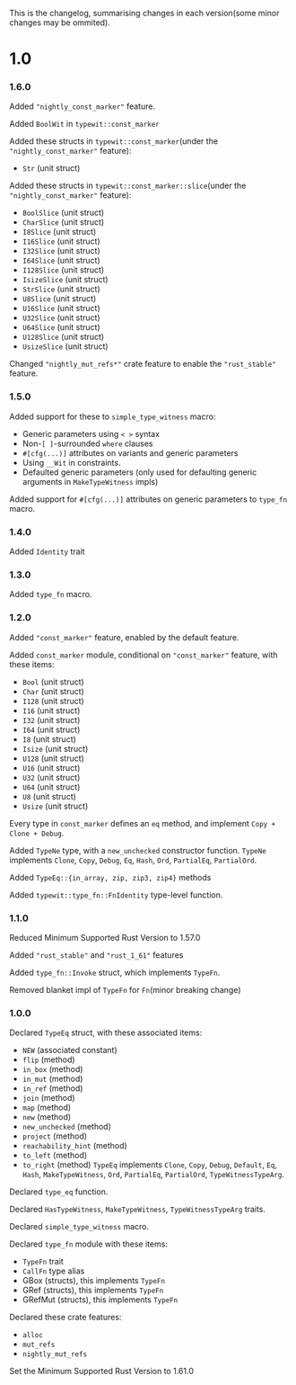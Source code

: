 This is the changelog, summarising changes in each version(some minor changes may be ommited).

# 1.0

### 1.6.0

Added `"nightly_const_marker"` feature.

Added `BoolWit` in `typewit::const_marker`

Added these structs in `typewit::const_marker`(under the `"nightly_const_marker"` feature):
- `Str` (unit struct)

Added these structs in `typewit::const_marker::slice`(under the `"nightly_const_marker"` feature):
- `BoolSlice` (unit struct)
- `CharSlice` (unit struct)
- `I8Slice` (unit struct)
- `I16Slice` (unit struct)
- `I32Slice` (unit struct)
- `I64Slice` (unit struct)
- `I128Slice` (unit struct)
- `IsizeSlice` (unit struct)
- `StrSlice` (unit struct)
- `U8Slice` (unit struct)
- `U16Slice` (unit struct)
- `U32Slice` (unit struct)
- `U64Slice` (unit struct)
- `U128Slice` (unit struct)
- `UsizeSlice` (unit struct)

Changed `"nightly_mut_refs*"` crate feature to enable the `"rust_stable"` feature.

### 1.5.0

Added support for these to `simple_type_witness` macro:
- Generic parameters using `< >` syntax
- Non-`[ ]`-surrounded `where` clauses
- `#[cfg(...)]` attributes on variants and generic parameters
- Using `__Wit` in constraints.
- Defaulted generic parameters (only used for defaulting generic arguments in `MakeTypeWitness` impls)

Added support for `#[cfg(...)]` attributes on generic parameters to `type_fn` macro.

### 1.4.0

Added `Identity` trait

### 1.3.0

Added `type_fn` macro.

### 1.2.0

Added `"const_marker"` feature, enabled by the default feature.

Added `const_marker` module, conditional on `"const_marker"` feature, with these items: 
- `Bool` (unit struct)
- `Char` (unit struct)
- `I128` (unit struct)
- `I16` (unit struct)
- `I32` (unit struct)
- `I64` (unit struct)
- `I8` (unit struct)
- `Isize` (unit struct)
- `U128` (unit struct)
- `U16` (unit struct)
- `U32` (unit struct)
- `U64` (unit struct)
- `U8` (unit struct)
- `Usize` (unit struct)

Every type in `const_marker` defines an `eq` method, and implement `Copy + Clone + Debug`.

Added `TypeNe` type, with a `new_unchecked` constructor function.
`TypeNe` implements `Clone`, `Copy`, `Debug`, `Eq`, `Hash`, `Ord`, `PartialEq`, `PartialOrd`.

Added `TypeEq::{in_array, zip, zip3, zip4}` methods
    
Added `typewit::type_fn::FnIdentity` type-level function.



### 1.1.0

Reduced Minimum Supported Rust Version to 1.57.0

Added `"rust_stable"` and `"rust_1_61"` features

Added `type_fn::Invoke` struct, which implements `TypeFn`.

Removed blanket impl of `TypeFn` for `Fn`(minor breaking change)

### 1.0.0

Declared `TypeEq` struct, with these associated items:
- `NEW` (associated constant)
- `flip` (method)
- `in_box` (method)
- `in_mut` (method)
- `in_ref` (method)
- `join` (method)
- `map` (method)
- `new` (method)
- `new_unchecked` (method)
- `project` (method)
- `reachability_hint` (method)
- `to_left` (method)
- `to_right` (method)
`TypeEq` implements `Clone`, `Copy`, `Debug`, `Default`, `Eq`, `Hash`, `MakeTypeWitness`, `Ord`, `PartialEq`, `PartialOrd`, `TypeWitnessTypeArg`.


Declared `type_eq` function.

Declared `HasTypeWitness`, `MakeTypeWitness`, `TypeWitnessTypeArg` traits.

Declared `simple_type_witness` macro.


Declared `type_fn` module with these items:
- `TypeFn` trait
- `CallFn` type alias
- GBox (structs), this implements `TypeFn`
- GRef (structs), this implements `TypeFn`
- GRefMut (structs), this implements `TypeFn`

Declared these crate features:
- `alloc`
- `mut_refs`
- `nightly_mut_refs`

Set the Minimum Supported Rust Version to 1.61.0